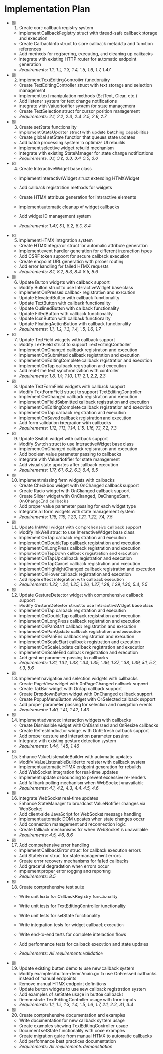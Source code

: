 # Implementation Plan

- [x] 1. Create core callback registry system


  - Implement CallbackRegistry struct with thread-safe callback storage and execution
  - Create CallbackInfo struct to store callback metadata and function references
  - Add methods for registering, executing, and cleaning up callbacks
  - Integrate with existing HTTP router for automatic endpoint generation
  - _Requirements: 1.1, 1.2, 1.3, 1.4, 1.5, 1.6, 1.7, 1.47_


- [x] 2. Implement TextEditingController functionality

  - Create TextEditingController struct with text storage and selection management
  - Implement text manipulation methods (SetText, Clear, etc.)
  - Add listener system for text change notifications
  - Integrate with ValueNotifier system for state management
  - Create TextSelection struct for cursor position management
  - _Requirements: 2.1, 2.2, 2.3, 2.4, 2.5, 2.6, 2.7_

- [x] 3. Create setState functionality


  - Implement StateUpdater struct with update batching capabilities
  - Create global setState function that queues state updates
  - Add batch processing system to optimize UI rebuilds
  - Implement selective widget rebuild mechanism
  - Integrate with existing StateManager for state change notifications
  - _Requirements: 3.1, 3.2, 3.3, 3.4, 3.5, 3.6_



- [x] 4. Create InteractiveWidget base class



  - Implement InteractiveWidget struct extending HTMXWidget
  - Add callback registration methods for widgets
  - Create HTMX attribute generation for interactive elements
  - Implement automatic cleanup of widget callbacks
  - Add widget ID management system

  - _Requirements: 1.47, 8.1, 8.2, 8.3, 8.4_

- [x] 5. Implement HTMX integration system

  - Create HTMXIntegrator struct for automatic attribute generation
  - Implement event handler generation for different interaction types
  - Add CSRF token support for secure callback execution
  - Create endpoint URL generation with proper routing
  - Add error handling for failed HTMX requests
  - _Requirements: 8.1, 8.2, 8.3, 8.4, 8.5, 8.6_



- [x] 6. Update Button widgets with callback support



  - Modify Button struct to use InteractiveWidget base class
  - Implement OnPressed callback registration and execution
  - Update ElevatedButton with callback functionality
  - Update TextButton with callback functionality
  - Update OutlinedButton with callback functionality
  - Update FilledButton with callback functionality
  - Update IconButton with callback functionality
  - Update FloatingActionButton with callback functionality
  - _Requirements: 1.1, 1.2, 1.3, 1.4, 1.5, 1.6, 1.7_

- [x] 7. Update TextField widgets with callback support


  - Modify TextField struct to support TextEditingController
  - Implement OnChanged callback registration and execution
  - Implement OnSubmitted callback registration and execution
  - Implement OnEditingComplete callback registration and execution
  - Implement OnTap callback registration and execution
  - Add real-time text synchronization with controller
  - _Requirements: 1.8, 1.9, 1.10, 1.11, 2.1, 2.2, 2.3_


- [x] 8. Update TextFormField widgets with callback support

  - Modify TextFormField struct to support TextEditingController
  - Implement OnChanged callback registration and execution
  - Implement OnFieldSubmitted callback registration and execution
  - Implement OnEditingComplete callback registration and execution
  - Implement OnTap callback registration and execution
  - Implement OnSaved callback registration and execution
  - Add form validation integration with callbacks
  - _Requirements: 1.12, 1.13, 1.14, 1.15, 1.16, 7.1, 7.2, 7.3_



- [x] 9. Update Switch widget with callback support


  - Modify Switch struct to use InteractiveWidget base class
  - Implement OnChanged callback registration and execution
  - Add boolean value parameter passing to callbacks
  - Integrate with ValueNotifier for state management
  - Add visual state updates after callback execution
  - _Requirements: 1.17, 6.1, 6.2, 6.3, 6.4, 6.5_

- [x] 10. Implement missing form widgets with callbacks

  - Create Checkbox widget with OnChanged callback support
  - Create Radio widget with OnChanged callback support
  - Create Slider widget with OnChanged, OnChangeStart, OnChangeEnd callbacks
  - Add proper value parameter passing for each widget type
  - Integrate all form widgets with state management system
  - _Requirements: 1.18, 1.19, 1.20, 1.21, 1.22, 7.4, 7.5_

- [x] 11. Update InkWell widget with comprehensive callback support

  - Modify InkWell struct to use InteractiveWidget base class
  - Implement OnTap callback registration and execution
  - Implement OnDoubleTap callback registration and execution
  - Implement OnLongPress callback registration and execution
  - Implement OnTapDown callback registration and execution
  - Implement OnTapUp callback registration and execution
  - Implement OnTapCancel callback registration and execution
  - Implement OnHighlightChanged callback registration and execution
  - Implement OnHover callback registration and execution
  - Add ripple effect integration with callback execution
  - _Requirements: 1.23, 1.24, 1.25, 1.26, 1.27, 1.28, 1.29, 1.30, 5.4, 5.5_

- [x] 12. Update GestureDetector widget with comprehensive callback support

  - Modify GestureDetector struct to use InteractiveWidget base class
  - Implement OnTap callback registration and execution
  - Implement OnDoubleTap callback registration and execution
  - Implement OnLongPress callback registration and execution
  - Implement OnPanStart callback registration and execution
  - Implement OnPanUpdate callback registration and execution
  - Implement OnPanEnd callback registration and execution
  - Implement OnScaleStart callback registration and execution
  - Implement OnScaleUpdate callback registration and execution
  - Implement OnScaleEnd callback registration and execution
  - Add gesture parameter passing to callbacks
  - _Requirements: 1.31, 1.32, 1.33, 1.34, 1.35, 1.36, 1.37, 1.38, 1.39, 5.1, 5.2, 5.3, 5.6_

- [x] 13. Implement navigation and selection widgets with callbacks

  - Create PageView widget with OnPageChanged callback support
  - Create TabBar widget with OnTap callback support
  - Create DropdownButton widget with OnChanged callback support
  - Create PopupMenuButton widget with OnSelected callback support
  - Add proper parameter passing for selection and navigation events
  - _Requirements: 1.40, 1.41, 1.42, 1.43_

- [x] 14. Implement advanced interaction widgets with callbacks

  - Create Dismissible widget with OnDismissed and OnResize callbacks
  - Create RefreshIndicator widget with OnRefresh callback support
  - Add proper gesture and interaction parameter passing
  - Integrate with existing gesture detection system
  - _Requirements: 1.44, 1.45, 1.46_

- [x] 15. Enhance ValueListenableBuilder with automatic updates


  - Modify ValueListenableBuilder to register with callback system
  - Implement automatic HTMX endpoint generation for rebuilds
  - Add WebSocket integration for real-time updates
  - Implement update debouncing to prevent excessive re-renders
  - Add fallback polling mechanism when WebSocket unavailable
  - _Requirements: 4.1, 4.2, 4.3, 4.4, 4.5, 4.6_

- [x] 16. Integrate WebSocket real-time updates


  - Enhance StateManager to broadcast ValueNotifier changes via WebSocket
  - Add client-side JavaScript for WebSocket message handling
  - Implement automatic DOM updates when state changes occur
  - Add connection management and reconnection logic
  - Create fallback mechanisms for when WebSocket is unavailable
  - _Requirements: 4.5, 4.6, 8.6_


- [x] 17. Add comprehensive error handling

  - Implement CallbackError struct for callback execution errors
  - Add StateError struct for state management errors
  - Create error recovery mechanisms for failed callbacks
  - Add graceful degradation when errors occur
  - Implement proper error logging and reporting
  - _Requirements: 8.5_

- [x] 18. Create comprehensive test suite


  - Write unit tests for CallbackRegistry functionality
  - Write unit tests for TextEditingController functionality
  - Write unit tests for setState functionality
  - Write integration tests for widget callback execution
  - Write end-to-end tests for complete interaction flows
  - Add performance tests for callback execution and state updates

  - _Requirements: All requirements validation_

- [x] 19. Update existing button demo to use new callback system




  - Modify examples/button-demo/main.go to use OnPressed callbacks instead of manual endpoints
  - Remove manual HTMX endpoint definitions
  - Update button widgets to use new callback registration system
  - Add examples of setState usage in button callbacks
  - Demonstrate TextEditingController usage with form inputs
  - _Requirements: 1.1, 1.2, 1.3, 1.4, 1.5, 1.6, 1.7, 2.1, 2.2, 3.1, 3.4_

- [x] 20. Create comprehensive documentation and examples




  - Write documentation for new callback system usage
  - Create examples showing TextEditingController usage
  - Document setState functionality with code examples
  - Create migration guide from manual HTMX to automatic callbacks
  - Add performance best practices documentation
  - _Requirements: All requirements demonstration_